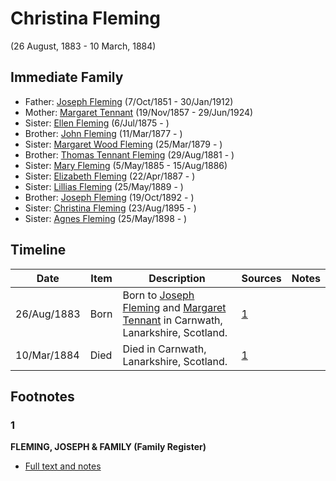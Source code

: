 ﻿---
layout: person
subject_key: i85123390
permalink: /people/i85123390
---

# Christina Fleming
(26 August, 1883 - 10 March, 1884)

## Immediate Family

* Father: [Joseph Fleming](./@57117702@-joseph-fleming-b1851-10-7-d1912-1-30.md) (7/Oct/1851 - 30/Jan/1912)
* Mother: [Margaret Tennant](./@14002910@-margaret-tennant-b1857-11-19-d1924-6-29.md) (19/Nov/1857 - 29/Jun/1924)
* Sister: [Ellen Fleming](./@69831456@-ellen-fleming-b1875-7-6-d.md) (6/Jul/1875 - )
* Brother: [John Fleming](./@49475976@-john-fleming-b1877-3-11-d.md) (11/Mar/1877 - )
* Sister: [Margaret Wood Fleming](./@90221940@-margaret-wood-fleming-b1879-3-25-d.md) (25/Mar/1879 - )
* Brother: [Thomas Tennant Fleming](./@79327488@-thomas-tennant-fleming-b1881-8-29-d.md) (29/Aug/1881 - )
* Sister: [Mary Fleming](./@54628435@-mary-fleming-b1885-5-5-d1886-8-15.md) (5/May/1885 - 15/Aug/1886)
* Sister: [Elizabeth Fleming](./@79236484@-elizabeth-fleming-b1887-4-22-d.md) (22/Apr/1887 - )
* Sister: [Lillias Fleming](./@39306088@-lillias-fleming-b1889-5-25-d.md) (25/May/1889 - )
* Brother: [Joseph Fleming](./@89747088@-joseph-fleming-b1892-10-19-d.md) (19/Oct/1892 - )
* Sister: [Christina Fleming](./@89446044@-christina-fleming-b1895-8-23-d.md) (23/Aug/1895 - )
* Sister: [Agnes Fleming](./@29204156@-agnes-fleming-b1898-5-25-d.md) (25/May/1898 - )

## Timeline

Date | Item | Description | Sources | Notes
---|---|---|---|---
26/Aug/1883 | Born | Born to [Joseph Fleming](./@57117702@-joseph-fleming-b1851-10-7-d1912-1-30.md) and [Margaret Tennant](./@14002910@-margaret-tennant-b1857-11-19-d1924-6-29.md) in Carnwath, Lanarkshire, Scotland. | [1](#1) | 
10/Mar/1884 | Died | Died in Carnwath, Lanarkshire, Scotland. | [1](#1) | 

## Footnotes

### 1

**FLEMING, JOSEPH & FAMILY (Family Register)**

* [Full text and notes](../sources/@70335625@-fleming,-joseph-&-family-family-register-.md)

